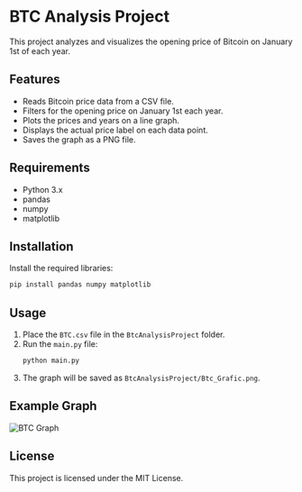 # BTC Analysis Project

This project analyzes and visualizes the opening price of Bitcoin on January 1st of each year.

## Features
- Reads Bitcoin price data from a CSV file.
- Filters for the opening price on January 1st each year.
- Plots the prices and years on a line graph.
- Displays the actual price label on each data point.
- Saves the graph as a PNG file.

## Requirements
- Python 3.x
- pandas
- numpy
- matplotlib

## Installation
Install the required libraries:
```bash
pip install pandas numpy matplotlib
```

## Usage
1. Place the `BTC.csv` file in the `BtcAnalysisProject` folder.
2. Run the `main.py` file:
   ```bash
   python main.py
   ```
3. The graph will be saved as `BtcAnalysisProject/Btc_Grafic.png`.

## Example Graph
![BTC Graph](Btc_Grafic.png)

## License
This project is licensed under the MIT License.
